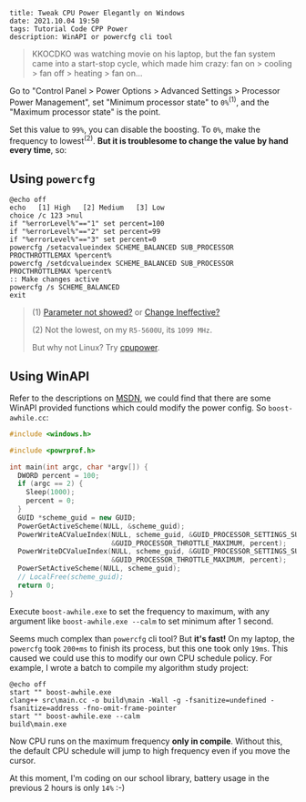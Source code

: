 ```
title: Tweak CPU Power Elegantly on Windows
date: 2021.10.04 19:50
tags: Tutorial Code CPP Power
description: WinAPI or powercfg cli tool
```

> KKOCDKO was watching movie on his laptop, but the fan system came into a start-stop cycle, which made him crazy: fan on > cooling > fan off > heating > fan on...

Go to "Control Panel > Power Options > Advanced Settings > Processor Power Management", set "Minimum processor state" to `0%`<sup>(1)</sup>, and the "Maximum processor state" is the point.

Set this value to `99%`, you can disable the boosting. To `0%`, make the frequency to lowest<sup>(2)</sup>. **But it is troublesome to change the value by hand every time**, so:

## Using `powercfg`

```batch
@echo off
echo   [1] High   [2] Medium   [3] Low
choice /c 123 >nul
if "%errorLevel%"=="1" set percent=100
if "%errorLevel%"=="2" set percent=99
if "%errorLevel%"=="3" set percent=0
powercfg /setacvalueindex SCHEME_BALANCED SUB_PROCESSOR PROCTHROTTLEMAX %percent%
powercfg /setdcvalueindex SCHEME_BALANCED SUB_PROCESSOR PROCTHROTTLEMAX %percent%
:: Make changes active
powercfg /s SCHEME_BALANCED
exit
```

> (1) [Parameter not showed?](https://thegeekpage.com/power-management-tab-missing/) or [Change Ineffective?](/./post/202110021131)
>
> (2) Not the lowest, on my `R5-5600U`, its `1099 MHz`.
>
> But why not Linux? Try [cpupower](https://wiki.archlinux.org/title/CPU_frequency_scaling#cpupower).

## Using WinAPI

Refer to the descriptions on [MSDN](https://docs.microsoft.com/en-us/windows/win32/api/powersetting/), we could find that there are some WinAPI provided functions which could modify the power config. So `boost-awhile.cc`:

```cpp
#include <windows.h>

#include <powrprof.h>

int main(int argc, char *argv[]) {
  DWORD percent = 100;
  if (argc == 2) {
    Sleep(1000);
    percent = 0;
  }
  GUID *scheme_guid = new GUID;
  PowerGetActiveScheme(NULL, &scheme_guid);
  PowerWriteACValueIndex(NULL, scheme_guid, &GUID_PROCESSOR_SETTINGS_SUBGROUP,
                         &GUID_PROCESSOR_THROTTLE_MAXIMUM, percent);
  PowerWriteDCValueIndex(NULL, scheme_guid, &GUID_PROCESSOR_SETTINGS_SUBGROUP,
                         &GUID_PROCESSOR_THROTTLE_MAXIMUM, percent);
  PowerSetActiveScheme(NULL, scheme_guid);
  // LocalFree(scheme_guid);
  return 0;
}
```

Execute `boost-awhile.exe` to set the frequency to maximum, with any argument like `boost-awhile.exe --calm` to set minimum after 1 second.

Seems much complex than `powercfg` cli tool? But **it's fast!** On my laptop, the `powercfg` took `200+ms` to finish its process, but this one took only `19ms`. This caused we could use this to modify our own CPU schedule policy. For example, I wrote a batch to compile my algorithm study project:

```batch
@echo off
start "" boost-awhile.exe
clang++ src\main.cc -o build\main -Wall -g -fsanitize=undefined -fsanitize=address -fno-omit-frame-pointer
start "" boost-awhile.exe --calm
build\main.exe
```

Now CPU runs on the maximum frequency **only in compile**. Without this, the default CPU schedule will jump to high frequency even if you move the cursor.

At this moment, I'm coding on our school library, battery usage in the previous 2 hours is only `14%` :-)
